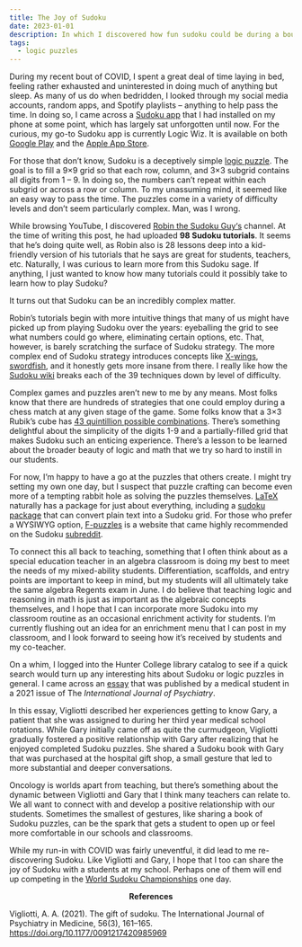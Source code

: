 ```yaml
---
title: The Joy of Sudoku
date: 2023-01-01
description: In which I discovered how fun sudoku could be during a bout of COVID.
tags:
  - logic puzzles
---
```


During my recent bout of COVID, I spent a great deal of time laying in bed, feeling rather exhausted and uninterested in doing much of anything but sleep. As many of us do when bedridden, I looked through my social media accounts, random apps, and Spotify playlists – anything to help pass the time. In doing so, I came across a [Sudoku app](https://en.wikipedia.org/wiki/Sudoku) that I had installed on my phone at some point, which has largely sat unforgotten until now. For the curious, my go-to Sudoku app is currently Logic Wiz. It is available on both [Google Play](https://play.google.com/store/apps/details?id=com.uvmlab.usudoku&hl=en_US&gl=US&pli=1) and the [Apple App Store](https://apps.apple.com/us/app/sudoku-variants-by-logic-wiz/id1530683853).

For those that don’t know, Sudoku is a deceptively simple [logic puzzle](https://en.wikipedia.org/wiki/Logic_puzzle). The goal is to fill a 9×9 grid so that each row, column, and 3×3 subgrid contains all digits from 1 – 9. In doing so, the numbers can’t repeat within each subgrid or across a row or column. To my unassuming mind, it seemed like an easy way to pass the time. The puzzles come in a variety of difficulty levels and don’t seem particularly complex. Man, was I wrong.

While browsing YouTube, I discovered [Robin the Sudoku Guy‘s](https://www.youtube.com/@SudokuGuy/videos) channel. At the time of writing this post, he had uploaded **98 Sudoku tutorials**. It seems that he’s doing quite well, as Robin also is 28 lessons deep into a kid-friendly version of his tutorials that he says are great for students, teachers, etc. Naturally, I was curious to learn more from this Sudoku sage. If anything, I just wanted to know how many tutorials could it possibly take to learn how to play Sudoku?

It turns out that Sudoku can be an incredibly complex matter.

Robin’s tutorials begin with more intuitive things that many of us might have picked up from playing Sudoku over the years: eyeballing the grid to see what numbers could go where, eliminating certain options, etc. That, however, is barely scratching the surface of Sudoku strategy. The more complex end of Sudoku strategy introduces concepts like [X-wings](https://www.sudokuwiki.org/X_Wing_Strategy), [swordfish](https://www.sudokuwiki.org/Sword_Fish_Strategy), and it honestly gets more insane from there. I really like how the [Sudoku wiki](https://www.sudokuwiki.org/sudoku.htm) breaks each of the 39 techniques down by level of difficulty.

Complex games and puzzles aren’t new to me by any means. Most folks know that there are hundreds of strategies that one could employ during a chess match at any given stage of the game. Some folks know that a 3×3 Rubik’s cube has [43 quintillion possible combinations](https://artofproblemsolving.com/wiki/index.php/Rubiks_cube). There’s something delightful about the simplicity of the digits 1-9 and a partially-filled grid that makes Sudoku such an enticing experience. There’s a lesson to be learned about the broader beauty of logic and math that we try so hard to instill in our students.

For now, I’m happy to have a go at the puzzles that others create. I might try setting my own one day, but I suspect that puzzle crafting can become even more of a tempting rabbit hole as solving the puzzles themselves. [LaTeX](https://www.latex-project.org/) naturally has a package for just about everything, including a [sudoku package](https://ctan.org/pkg/sudoku?lang=en) that can convert plain text into a Sudoku grid. For those who prefer a WYSIWYG option, [F-puzzles](https://www.f-puzzles.com/) is a website that came highly recommended on the Sudoku [subreddit](https://www.reddit.com/r/sudoku/).

To connect this all back to teaching, something that I often think about as a special education teacher in an algebra classroom is doing my best to meet the needs of my mixed-ability students. Differentiation, scaffolds, and entry points are important to keep in mind, but my students will all ultimately take the same algebra Regents exam in June. I do believe that teaching logic and reasoning in math is just as important as the algebraic concepts themselves, and I hope that I can incorporate more Sudoku into my classroom routine as an occasional enrichment activity for students. I’m currently flushing out an idea for an enrichment menu that I can post in my classroom, and I look forward to seeing how it’s received by students and my co-teacher.

On a whim, I logged into the Hunter College library catalog to see if a quick search would turn up any interesting hits about Sudoku or logic puzzles in general. I came across an [essay](https://journals.sagepub.com/doi/10.1177/0091217420985969?icid=int.sj-abstract.similar-articles.1) that was published by a medical student in a 2021 issue of The *International Journal of Psychiatry*.

In this essay, Vigliotti described her experiences getting to know Gary, a patient that she was assigned to during her third year medical school rotations. While Gary initially came off as quite the curmudgeon, Vigliotti gradually fostered a positive relationship with Gary after realizing that he enjoyed completed Sudoku puzzles. She shared a Sudoku book with Gary that was purchased at the hospital gift shop, a small gesture that led to more substantial and deeper conversations.

Oncology is worlds apart from teaching, but there’s something about the dynamic between Vigliotti and Gary that I think many teachers can relate to. We all want to connect with and develop a positive relationship with our students. Sometimes the smallest of gestures, like sharing a book of Sudoku puzzles, can be the spark that gets a student to open up or feel more comfortable in our schools and classrooms.

While my run-in with COVID was fairly uneventful, it did lead to me re-discovering Sudoku. Like Vigliotti and Gary, I hope that I too can share the joy of Sudoku with a students at my school. Perhaps one of them will end up competing in the [World Sudoku Championships](https://www.youtube.com/watch?v=xVamtr5BAFc) one day.

<div align="center"> <b>References</b></div>


Vigliotti, A. A. (2021). The gift of sudoku. The International Journal of Psychiatry in Medicine, 56(3), 161–165. https://doi.org/10.1177/0091217420985969
